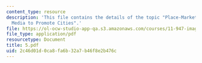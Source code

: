```yaml
---
content_type: resource
description: 'This file contains the details of the topic "Place-Marketing: Using
  Media to Promote Cities".'
file: https://ol-ocw-studio-app-qa.s3.amazonaws.com/courses/11-947-imaging-the-city-the-place-of-media-in-city-design-and-development-fall-1998/2c46d01d0ca8fa6b32a7b46f8e2b476c_5.pdf
file_type: application/pdf
resourcetype: Document
title: 5.pdf
uid: 2c46d01d-0ca8-fa6b-32a7-b46f8e2b476c
---
```

